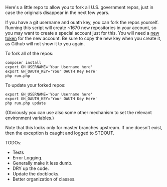 Here's a little repo to allow you to fork all U.S. government repos, just in case the originals disappear in the next few years.

If you have a git username and ouath key, you can fork the repos yourself. Running this script will create ~1670 new repositories in your account, so you may want to create a special account just for this. You will need a [new token](https://help.github.com/articles/creating-an-access-token-for-command-line-use/) for the new account. Be sure to copy the new key when you create it, as Github will not show it to you again.

To fork all of the repos:

```
composer install
export GH_USERNAME='Your Username here'
export GH_OAUTH_KEY='Your OAUTH Key Here'
php run.php
```

To update your forked repos:
```
export GH_USERNAME='Your Username here'
export GH_OAUTH_KEY='Your OAUTH Key Here'
php run.php update
```

(Obviously you can use also  some other mechanism to set the relevant environment variables.)

Note that this looks only for master branches upstream. If one doesn't exist, then the exception is caught and logged to STDOUT.

TODOs:
* Tests
* Error Logging.
* Generally make it less dumb.
* DRY up the code.
* Update the docblocks.
* Better organization of classes.
